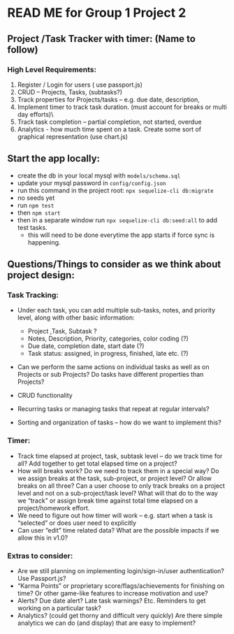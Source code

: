 # READ ME for Group 1 Project 2

## Project /Task Tracker with timer: (Name to follow)

### High Level Requirements: 

1.	Register / Login for users ( use passport.js)
2.	CRUD – Projects, Tasks, (subtasks?)
3.	Track properties for Projects/tasks – e.g. due date, description, 
4.	Implement timer to track task duration.  (must account for breaks or multi day efforts)\
5.	Track task completion – partial completion, not started, overdue
6.	Analytics -  how much time spent on a task. Create some sort of graphical representation (use chart.js)

## Start the app locally:
- create the db in your local mysql with `models/schema.sql`
- update your mysql password in `config/config.json`
- run this command in the project root: `npx sequelize-cli db:migrate`
- no seeds yet
- run `npm test`
- then `npm start`
- then in a separate window run `npx sequelize-cli db:seed:all` to add test tasks.
  - this will need to be done everytime the app starts if force sync is happening.


## Questions/Things to consider as we think about project design:

### Task Tracking:

- Under each task, you can add multiple sub-tasks, notes, and priority level, along with other basic information: 
  - Project ,Task, Subtask ?
  -	Notes, Description, Priority, categories, color coding (?) 
  -	Due date, completion date, start date (?)
  -	Task status: assigned, in progress, finished, late etc. (?) 
  
-	Can we perform the same actions on individual tasks as well as on Projects or sub Projects? Do tasks have different properties than Projects? 
-	CRUD functionality
-	Recurring tasks or managing tasks that repeat at regular intervals?
-	Sorting and organization of tasks – how do we want to implement this? 

### Timer: 

-	Track time elapsed at project, task, subtask level – do we track time for all? Add together to get total elapsed time on a project?
-	How will breaks work?  Do we need to track them in a special way?  Do we assign breaks at the task, sub-project, or project level? Or allow breaks on all three?  Can a user choose to only track breaks on a project level and not on a sub-project/task level? What will that do to the way we “track” or assign break time against total time elapsed on a project/homework effort. 
-	We need to figure out how timer will work – e.g. start when a task is “selected” or does user need to explicitly 
-	Can user “edit” time related data? What are the possible impacts if we allow this in v1.0?  

### Extras to consider:

-	Are we still planning on implementing login/sign-in/user authentication? Use Passport.js? 
-	“Karma Points” or proprietary score/flags/achievements for finishing on time? Or other game-like features to increase motivation and use?
-	Alerts? Due date alert? Late task warnings? Etc. Reminders to get working on a particular task?
-	Analytics? (could get thorny and difficult very quickly) Are there simple analytics we can do (and display) that are easy to implement?

